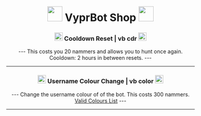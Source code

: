 <h1 align="center"><img src="https://emojipedia-us.s3.dualstack.us-west-1.amazonaws.com/thumbs/120/facebook/304/convenience-store_1f3ea.png" width="40" height="40"> VyprBot Shop <img src="https://emojipedia-us.s3.dualstack.us-west-1.amazonaws.com/thumbs/120/whatsapp/314/shopping-bags_1f6cd-fe0f.png" width="40" height="40"> </h1>

<h3 align="center"><img src="https://emojipedia-us.s3.amazonaws.com/source/skype/289/repeat-button_1f501.png" width="22" height="22"> Cooldown Reset | vb cdr <img src="https://emojipedia-us.s3.amazonaws.com/source/skype/289/repeat-button_1f501.png" width="22" height="22"></h3>

<p align="center">--- This costs you 20 nammers and allows you to hunt once again. Cooldown: 2 hours in between resets. ---</p>

---

<h3 align="center"> <img src="https://emojipedia-us.s3.dualstack.us-west-1.amazonaws.com/thumbs/120/apple/285/artist-palette_1f3a8.png" width="22" height="22"> Username Colour Change | vb color <img src="https://emojipedia-us.s3.dualstack.us-west-1.amazonaws.com/thumbs/120/google/313/paintbrush_1f58c-fe0f.png" width="22" height="22"></h3>

<p align="center">--- Change the username colour of of the bot. This costs 300 nammers. <a href="https://i.darkvypr.com/colours.png">Valid Colours List</a> ---</p> 

---
